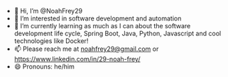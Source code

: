 - 👋 Hi, I’m @NoahFrey29
- 👀 I’m interested in software development and automation
- 🌱 I’m currently learning as much as I can about the software development life cycle, Spring Boot, Java, Python, Javascript and cool technologies like Docker!
- 📫 Please reach me at noahfrey29@gmail.com or https://www.linkedin.com/in/29-noah-frey/
- 😄 Pronouns: he/him

<!---
NoahFrey29/NoahFrey29 is a ✨ special ✨ repository because its `README.md` (this file) appears on your GitHub profile.
You can click the Preview link to take a look at your changes.
--->
